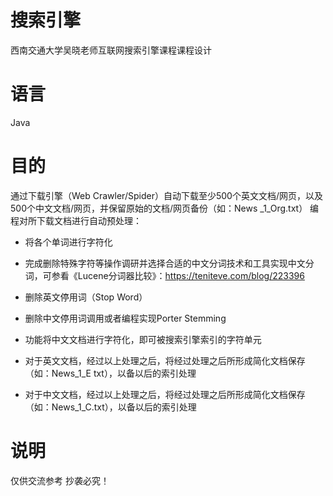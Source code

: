 # 搜索引擎
西南交通大学吴晓老师互联网搜索引擎课程课程设计
# 语言
Java
# 目的
通过下载引擎（Web Crawler/Spider）自动下载至少500个英文文档/网页，以及500个中文文档/网页，并保留原始的文档/网页备份（如：News _1_Org.txt）
编程对所下载文档进行自动预处理：

+ 将各个单词进行字符化

+ 完成删除特殊字符等操作调研并选择合适的中文分词技术和工具实现中文分词，可参看《Lucene分词器比较》：https://teniteve.com/blog/223396

+ 删除英文停用词（Stop Word）

+ 删除中文停用词调用或者编程实现Porter Stemming

+ 功能将中文文档进行字符化，即可被搜索引擎索引的字符单元

+ 对于英文文档，经过以上处理之后，将经过处理之后所形成简化文档保存（如：News_1_E txt），以备以后的索引处理

+ 对于中文文档，经过以上处理之后，将经过处理之后所形成简化文档保存（如：News_1_C.txt），以备以后的索引处理

# 说明
仅供交流参考
抄袭必究！
